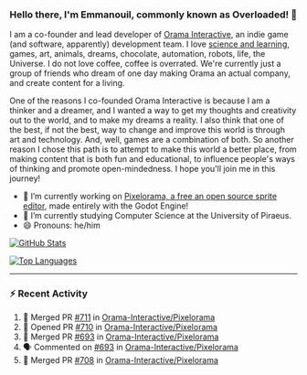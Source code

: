 ### Hello there, I'm Emmanouil, commonly known as Overloaded! 👋
I am a co-founder and lead developer of [Orama Interactive](https://www.orama-interactive.com/), an indie game (and software, apparently) development team. I love [science and learning](https://github.com/OverloadedOrama/KnowledgeBase), games, art, animals, dreams, chocolate, automation, robots, life, the Universe. I do not love coffee, coffee is overrated. We're currently just a group of friends who dream of one day making Orama an actual company, and create content for a living.

One of the reasons I co-founded Orama Interactive is because I am a thinker and a dreamer, and I wanted a way to get my thoughts and creativity out to the world, and to make my dreams a reality. I also think that one of the best, if not the best, way to change and improve this world is through art and technology. And, well, games are a combination of both. So another reason I chose this path is to attempt to make this world a better place, from making content that is both fun and educational, to influence people's ways of thinking and promote open-mindedness. I hope you'll join me in this journey!

- 🔭 I’m currently working on [Pixelorama, a free an open source sprite editor](https://github.com/Orama-Interactive/Pixelorama), made entirely with the Godot Engine!
- 🌱 I’m currently studying Computer Science at the University of Piraeus.
- 😄 Pronouns: he/him

[![GitHub Stats](https://github-readme-stats.vercel.app/api/?username=OverloadedOrama&show_icons=true&theme=merko)](https://github.com/anuraghazra/github-readme-stats)

[![Top Languages](https://github-readme-stats.vercel.app/api/top-langs/?username=OverloadedOrama&layout=compact&theme=merko)](https://github.com/anuraghazra/github-readme-stats)

---

### :zap: Recent Activity

<!--START_SECTION:activity-->
1. 🎉 Merged PR [#711](https://github.com/Orama-Interactive/Pixelorama/pull/711) in [Orama-Interactive/Pixelorama](https://github.com/Orama-Interactive/Pixelorama)
2. 💪 Opened PR [#710](https://github.com/Orama-Interactive/Pixelorama/pull/710) in [Orama-Interactive/Pixelorama](https://github.com/Orama-Interactive/Pixelorama)
3. 🎉 Merged PR [#693](https://github.com/Orama-Interactive/Pixelorama/pull/693) in [Orama-Interactive/Pixelorama](https://github.com/Orama-Interactive/Pixelorama)
4. 🗣 Commented on [#693](https://github.com/Orama-Interactive/Pixelorama/issues/693) in [Orama-Interactive/Pixelorama](https://github.com/Orama-Interactive/Pixelorama)
5. 🎉 Merged PR [#708](https://github.com/Orama-Interactive/Pixelorama/pull/708) in [Orama-Interactive/Pixelorama](https://github.com/Orama-Interactive/Pixelorama)
<!--END_SECTION:activity-->

<!--
**OverloadedOrama/OverloadedOrama** is a ✨ _special_ ✨ repository because its `README.md` (this file) appears on your GitHub profile.

Here are some ideas to get you started:

- 👯 I’m looking to collaborate on ...
- 🤔 I’m looking for help with ...
- 💬 Ask me about ...
- 📫 How to reach me: ...
- ⚡ Fun fact: ...
-->
